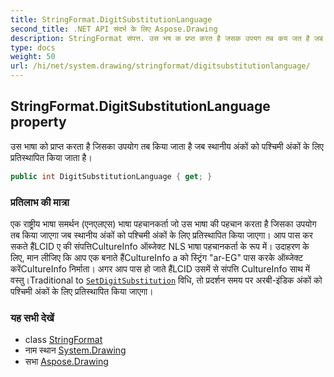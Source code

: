 ```yaml
---
title: StringFormat.DigitSubstitutionLanguage
second_title: .NET API संदर्भ के लिए Aspose.Drawing
description: StringFormat संपत्त. उस भष क प्रप्त करत है जसक उपयग तब कय जत है जब स्थनय अंकं क पश्चम अंकं के लए प्रतस्थपत कय जत है
type: docs
weight: 50
url: /hi/net/system.drawing/stringformat/digitsubstitutionlanguage/
---
```

## StringFormat.DigitSubstitutionLanguage property

उस भाषा को प्राप्त करता है जिसका उपयोग तब किया जाता है जब स्थानीय अंकों को पश्चिमी अंकों के लिए प्रतिस्थापित किया जाता है।

```csharp
public int DigitSubstitutionLanguage { get; }
```

### प्रतिलाभ की मात्रा

एक राष्ट्रीय भाषा समर्थन (एनएलएस) भाषा पहचानकर्ता जो उस भाषा की पहचान करता है जिसका उपयोग तब किया जाएगा जब स्थानीय अंकों को पश्चिमी अंकों के लिए प्रतिस्थापित किया जाएगा। आप पास कर सकते हैंLCID ए की संपत्तिCultureInfo ऑब्जेक्ट NLS भाषा पहचानकर्ता के रूप में। उदाहरण के लिए, मान लीजिए कि आप एक बनाते हैंCultureInfo a को स्ट्रिंग "ar-EG" पास करके ऑब्जेक्ट करेंCultureInfo निर्माता। अगर आप पास हो जाते हैंLCID उसमें से संपत्ति CultureInfo साथ में वस्तु।Traditional to [`SetDigitSubstitution`](../setdigitsubstitution/) विधि, तो प्रदर्शन समय पर अरबी-इंडिक अंकों को पश्चिमी अंकों के लिए प्रतिस्थापित किया जाएगा।

### यह सभी देखें

* class [StringFormat](../)
* नाम स्थान [System.Drawing](../../stringformat/)
* सभा [Aspose.Drawing](../../../)


